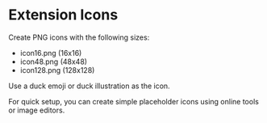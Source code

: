 # Extension Icons

Create PNG icons with the following sizes:
- icon16.png (16x16)
- icon48.png (48x48)
- icon128.png (128x128)

Use a duck emoji or duck illustration as the icon.

For quick setup, you can create simple placeholder icons using online tools or image editors.
